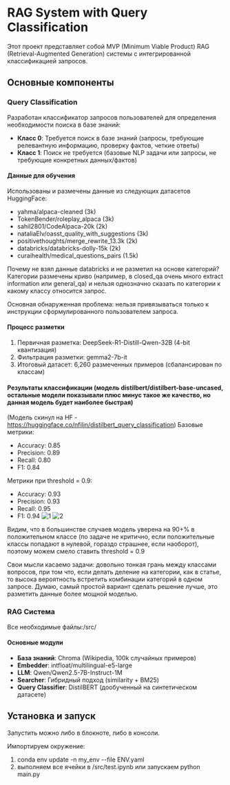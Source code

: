 # RAG System with Query Classification

Этот проект представляет собой MVP (Minimum Viable Product) RAG (Retrieval-Augmented Generation) системы с интегрированной классификацией запросов.

## Основные компоненты

### Query Classification

Разработан классификатор запросов пользователей для определения необходимости поиска в базе знаний:
- **Класс 0**: Требуется поиск в базе знаний (запросы, требующие релевантную информацию, проверку фактов, четкие ответы)
- **Класс 1**: Поиск не требуется (базовые NLP задачи или запросы, не требующие конкретных данных/фактов)

#### Данные для обучения
Использованы и размечены данные из следующих датасетов HuggingFace:
- yahma/alpaca-cleaned (3k)
- TokenBender/roleplay_alpaca (3k)
- sahil2801/CodeAlpaca-20k (2k)
- nataliaElv/oasst_quality_with_suggestions (3k)
- positivethoughts/merge_rewrite_13.3k (2k)
- databricks/databricks-dolly-15k (2k)
- curaihealth/medical_questions_pairs (1.5k)

Почему не взял данные databricks и не разметил на основе категорий? Категории размечены криво (например, в closed_qa очень много extract information или general_qa) и нельзя однозначно сказать по категории к какому классу относится запрос. 

Основная обнаруженная проблема: нельзя привязываться только к инструкции сформулированного пользователем запроса. 

#### Процесс разметки
1. Первичная разметка: DeepSeek-R1-Distill-Qwen-32B (4-bit квантизация)
2. Фильтрация разметки: gemma2-7b-it
3. Итоговый датасет: 6,260 размеченных примеров (сбалансирован по классам)

#### Результаты классификации (модель distilbert/distilbert-base-uncased, остальные модели показывали плюс минус такое же качество, но данная модель будет наиболее быстрая)
(Модель скинул на HF - https://huggingface.co/nfilin/distilbert_query_classification)
Базовые метрики:
- Accuracy: 0.85
- Precision: 0.89
- Recall: 0.80
- F1: 0.84

Метрики при threshold = 0.9:
- Accuracy: 0.93
- Precision: 0.93
- Recall: 0.95
- F1: 0.94
![1](https://github.com/user-attachments/assets/b21caab7-b71c-4055-9c3c-172314011810)
![2](https://github.com/user-attachments/assets/19562ee1-a704-4a76-8db8-8c54df155867)

Видим, что в большинстве случаев модель уверена на 90+% в положительном классе (по задаче не критично, если положительные классы попадают в нулевой, гораздо страшнее, если наоборот), поэтому можем смело ставить threshold = 0.9


Свои мысли касаемо задачи: довольно тонкая грань между классами вопросов, при том что, если делать деление на категории, как в статье, то высока вероятность встретить комбинации категорий в одном запросе. Думаю, самый простой вариант сделать решение лучше, это разметить данные более мощной моделью.


### RAG Система

Все необходимые файлы:/src/

#### Основные модули
- **База знаний**: Chroma (Wikipedia, 100k случайных примеров)
- **Embedder**: intfloat/multilingual-e5-large
- **LLM**: Qwen/Qwen2.5-7B-Instruct-1M
- **Searcher**: Гибридный подход (similarity + BM25)
- **Query Classifier**: DistilBERT (дообученный на синтетическом датасете)

## Установка и запуск

Запустить можно либо в блокноте, либо в консоли.

Импортируем окружение: 
1. conda env update -n my_env --file ENV.yaml
2. выполняем все ячейки в /src/test.ipynb или запускаем python main.py
